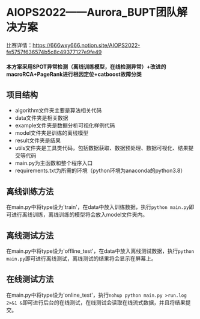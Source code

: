 <!--
 * @Copyright: Copyright (c) 2022 WangXingyu All Rights Reserved.
 * @Description: 
 * @Version: 
 * @Author: WangXingyu
 * @Date: 2022-04-08 11:42:26
 * @LastEditors: WangXingyu
 * @LastEditTime: 2022-05-10 22:39:18
-->
# AIOPS2022——Aurora_BUPT团队解决方案

比赛详情：https://666wxy666.notion.site/AIOPS2022-fe5757f636574b5c8c49377127e9fe49

#### 本方案采用SPOT异常检测（离线训练模型，在线检测异常）+改进的macroRCA+PageRank进行根因定位+catboost故障分类

## 项目结构

- algorithm文件夹主要是算法相关代码
- data文件夹是相关数据
- example文件夹是数据分析可视化样例代码
- model文件夹是训练的离线模型
- result文件夹是结果
- utils文件夹是工具类代码，包括数据获取、数据预处理、数据可视化、结果提交等代码
- main.py为主函数和整个程序入口
- requirements.txt为所需的环境（python环境为anaconda的python3.8）

## 离线训练方法

在main.py中将type设为'train'，在data中放入训练数据，执行`python main.py`即可进行离线训练，离线训练的模型将会放入model文件夹内。

## 离线测试方法

在main.py中将type设为'offline_test'，在data中放入离线测试数据，执行`python main.py`即可进行离线测试，离线测试的结果将会显示在屏幕上。

## 在线测试方法

在main.py中将type设为'online_test'，执行`nohup python main.py >run.log 2>&1 &`即可进行后台的在线测试，在线测试会读取在线流式数据，并且将结果提交。
